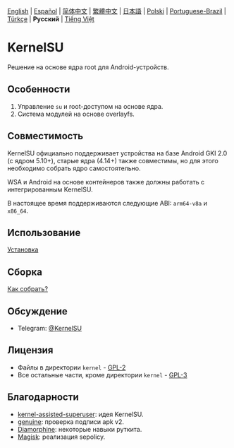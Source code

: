 [English](README.md) | [Español](README_ES.md) | [简体中文](README_CN.md) | [繁體中文](README_TW.md) | [日本語](README_JP.md) | [Polski](README_PL.md) | [Portuguese-Brazil](README_PT-BR.md) | [Türkçe](README_TR.md) | **Русский** | [Tiếng Việt](README_VI.md)

# KernelSU

Решение на основе ядра root для Android-устройств.

## Особенности

1. Управление `su` и root-доступом на основе ядра.
2. Система модулей на основе overlayfs.

## Совместимость

KernelSU официально поддерживает устройства на базе Android GKI 2.0 (с ядром 5.10+), старые ядра (4.14+) также совместимы, но для этого необходимо собрать ядро самостоятельно.

WSA и Android на основе контейнеров также должны работать с интегрированным KernelSU.

В настоящее время поддерживаются следующие ABI: `arm64-v8a` и `x86_64`.

## Использование

[Установка](https://kernelsu.org/ru_RU/guide/installation.html)

## Сборка

[Как собрать?](https://kernelsu.org/ru_RU/guide/how-to-build.html)

## Обсуждение

- Telegram: [@KernelSU](https://t.me/KernelSU)

## Лицензия

- Файлы в директории `kernel` - [GPL-2](https://www.gnu.org/licenses/old-licenses/gpl-2.0.en.html)
- Все остальные части, кроме директории `kernel` - [GPL-3](https://www.gnu.org/licenses/gpl-3.0.html)

## Благодарности

- [kernel-assisted-superuser](https://git.zx2c4.com/kernel-assisted-superuser/about/): идея KernelSU.
- [genuine](https://github.com/brevent/genuine/): проверка подписи apk v2.
- [Diamorphine](https://github.com/m0nad/Diamorphine): некоторые навыки руткита.
- [Magisk](https://github.com/topjohnwu/Magisk): реализация sepolicy.

